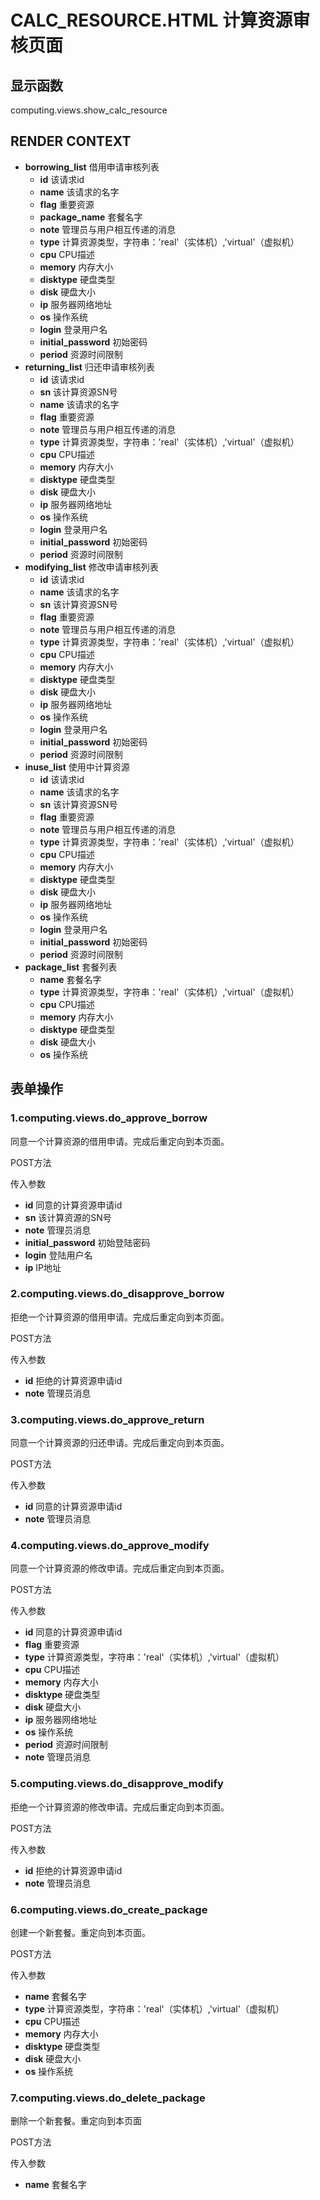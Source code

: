 # CALC_RESOURCE.HTML 计算资源审核页面

## 显示函数

computing.views.show_calc_resource

## RENDER CONTEXT
+ **borrowing_list** 借用申请审核列表
    - **id** 该请求id
    - **name** 该请求的名字
    - **flag** 重要资源
    - **package_name** 套餐名字
    - **note** 管理员与用户相互传递的消息
    - **type** 计算资源类型，字符串：'real'（实体机）,'virtual'（虚拟机）
    - **cpu** CPU描述
    - **memory** 内存大小
    - **disktype** 硬盘类型
    - **disk** 硬盘大小
    - **ip** 服务器网络地址
    - **os** 操作系统
    - **login** 登录用户名
    - **initial_password** 初始密码 
    - **period** 资源时间限制
+ **returning_list** 归还申请审核列表
    - **id** 该请求id
    - **sn** 该计算资源SN号
    - **name** 该请求的名字
    - **flag** 重要资源
    - **note** 管理员与用户相互传递的消息
    - **type** 计算资源类型，字符串：'real'（实体机）,'virtual'（虚拟机）
    - **cpu** CPU描述
    - **memory** 内存大小
    - **disktype** 硬盘类型
    - **disk** 硬盘大小
    - **ip** 服务器网络地址
    - **os** 操作系统
    - **login** 登录用户名
    - **initial_password** 初始密码 
    - **period** 资源时间限制
+ **modifying_list** 修改申请审核列表
    - **id** 该请求id
    - **name** 该请求的名字
    - **sn** 该计算资源SN号
    - **flag** 重要资源
    - **note** 管理员与用户相互传递的消息
    - **type** 计算资源类型，字符串：'real'（实体机）,'virtual'（虚拟机）
    - **cpu** CPU描述
    - **memory** 内存大小
    - **disktype** 硬盘类型
    - **disk** 硬盘大小
    - **ip** 服务器网络地址
    - **os** 操作系统
    - **login** 登录用户名
    - **initial_password** 初始密码 
    - **period** 资源时间限制
+ **inuse_list** 使用中计算资源
    - **id** 该请求id
    - **name** 该请求的名字
    - **sn** 该计算资源SN号
    - **flag** 重要资源
    - **note** 管理员与用户相互传递的消息
    - **type** 计算资源类型，字符串：'real'（实体机）,'virtual'（虚拟机）
    - **cpu** CPU描述
    - **memory** 内存大小
    - **disktype** 硬盘类型
    - **disk** 硬盘大小
    - **ip** 服务器网络地址
    - **os** 操作系统
    - **login** 登录用户名
    - **initial_password** 初始密码 
    - **period** 资源时间限制
+ **package_list** 套餐列表
    - **name** 套餐名字
    - **type** 计算资源类型，字符串：'real'（实体机）,'virtual'（虚拟机）
    - **cpu** CPU描述
    - **memory** 内存大小
    - **disktype** 硬盘类型
    - **disk** 硬盘大小
    - **os** 操作系统

## 表单操作

### 1.computing.views.do_approve_borrow

同意一个计算资源的借用申请。完成后重定向到本页面。

POST方法

传入参数

+ **id** 同意的计算资源申请id
+ **sn** 该计算资源的SN号
+ **note** 管理员消息
+ **initial_password** 初始登陆密码
+ **login** 登陆用户名
+ **ip** IP地址

### 2.computing.views.do_disapprove_borrow

拒绝一个计算资源的借用申请。完成后重定向到本页面。

POST方法

传入参数

+ **id**  拒绝的计算资源申请id
+ **note** 管理员消息

### 3.computing.views.do_approve_return

同意一个计算资源的归还申请。完成后重定向到本页面。

POST方法

传入参数 

+ **id** 同意的计算资源申请id
+ **note** 管理员消息

### 4.computing.views.do_approve_modify

同意一个计算资源的修改申请。完成后重定向到本页面。

POST方法

传入参数

- **id** 同意的计算资源申请id
- **flag** 重要资源
- **type** 计算资源类型，字符串：'real'（实体机）,'virtual'（虚拟机）
- **cpu** CPU描述
- **memory** 内存大小
- **disktype** 硬盘类型
- **disk** 硬盘大小
- **ip** 服务器网络地址
- **os** 操作系统
- **period** 资源时间限制
- **note** 管理员消息

### 5.computing.views.do_disapprove_modify

拒绝一个计算资源的修改申请。完成后重定向到本页面。

POST方法

传入参数

+ **id** 拒绝的计算资源申请id
+ **note** 管理员消息

### 6.computing.views.do_create_package

创建一个新套餐。重定向到本页面。

POST方法

传入参数

- **name** 套餐名字
- **type** 计算资源类型，字符串：'real'（实体机）,'virtual'（虚拟机）
- **cpu** CPU描述
- **memory** 内存大小
- **disktype** 硬盘类型
- **disk** 硬盘大小
- **os** 操作系统

### 7.computing.views.do_delete_package

删除一个新套餐。重定向到本页面

POST方法

传入参数

+ **name** 套餐名字



